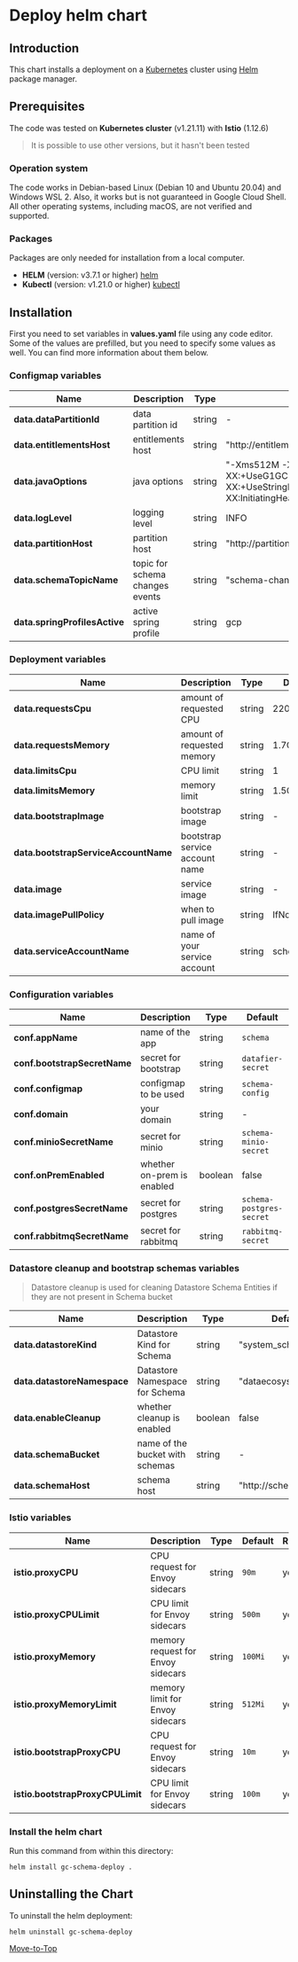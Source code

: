 <!--- Deploy --->

# Deploy helm chart

## Introduction

This chart installs a deployment on a [Kubernetes](https://kubernetes.io) cluster using [Helm](https://helm.sh) package manager.

## Prerequisites

The code was tested on **Kubernetes cluster** (v1.21.11) with **Istio** (1.12.6)
> It is possible to use other versions, but it hasn't been tested

### Operation system

The code works in Debian-based Linux (Debian 10 and Ubuntu 20.04) and Windows WSL 2. Also, it works but is not guaranteed in Google Cloud Shell. All other operating systems, including macOS, are not verified and supported.

### Packages

Packages are only needed for installation from a local computer.

* **HELM** (version: v3.7.1 or higher) [helm](https://helm.sh/docs/intro/install/)
* **Kubectl** (version: v1.21.0 or higher) [kubectl](https://kubernetes.io/docs/tasks/tools/#kubectl)

## Installation

First you need to set variables in **values.yaml** file using any code editor. Some of the values are prefilled, but you need to specify some values as well. You can find more information about them below.

### Configmap variables

| Name | Description | Type | Default |Required |
|------|-------------|------|---------|---------|
**data.dataPartitionId** | data partition id | string | - | yes
**data.entitlementsHost** | entitlements host | string | "http://entitlements" | yes
**data.javaOptions** | java options | string | "-Xms512M -Xmx1024M -XX:+UseG1GC -XX:+UseStringDeduplication -XX:InitiatingHeapOccupancyPercent=45" | yes
**data.logLevel** | logging level | string | INFO | yes
**data.partitionHost** | partition host | string | "http://partition" | yes
**data.schemaTopicName** | topic for schema changes events | string | "schema-changed" | yes
**data.springProfilesActive** | active spring profile | string | gcp | yes

### Deployment variables

| Name | Description | Type | Default |Required |
|------|-------------|------|---------|---------|
**data.requestsCpu** | amount of requested CPU | string | 220m | yes
**data.requestsMemory** | amount of requested memory| string | 1.7G | yes
**data.limitsCpu** | CPU limit | string | 1 | yes
**data.limitsMemory** | memory limit | string | 1.5G | yes
**data.bootstrapImage** | bootstrap image | string | - | yes
**data.bootstrapServiceAccountName** | bootstrap service account name | string | - | yes
**data.image** | service image | string | - | yes
**data.imagePullPolicy** | when to pull image | string | IfNotPresent | yes
**data.serviceAccountName** | name of your service account | string | schema | yes

### Configuration variables

| Name | Description | Type | Default |Required |
|------|-------------|------|---------|---------|
**conf.appName** | name of the app | string | `schema` | yes
**conf.bootstrapSecretName** | secret for bootstrap | string | `datafier-secret` | yes
**conf.configmap** | configmap to be used | string | `schema-config` | yes
**conf.domain** | your domain | string | - | yes
**conf.minioSecretName** | secret for minio | string | `schema-minio-secret` | yes
**conf.onPremEnabled** | whether on-prem is enabled | boolean | false | yes
**conf.postgresSecretName** | secret for postgres | string | `schema-postgres-secret` | yes
**conf.rabbitmqSecretName** | secret for rabbitmq | string | `rabbitmq-secret` | yes

### Datastore cleanup and bootstrap schemas variables

> Datastore cleanup is used for cleaning Datastore Schema Entities if they are not present in Schema bucket

| Name | Description | Type | Default |Required |
|------|-------------|------|---------|---------|
**data.datastoreKind** | Datastore Kind for Schema | string | "system_schema_osm" | yes
**data.datastoreNamespace** | Datastore Namespace for Schema | string | "dataecosystem" | yes
**data.enableCleanup** | whether cleanup is enabled | boolean | false | yes
**data.schemaBucket** | name of the bucket with schemas | string | - | yes
**data.schemaHost** | schema host | string | "http://schema" | yes

### Istio variables

| Name | Description | Type | Default |Required |
|------|-------------|------|---------|---------|
**istio.proxyCPU** | CPU request for Envoy sidecars | string | `90m` | yes
**istio.proxyCPULimit** | CPU limit for Envoy sidecars | string | `500m` | yes
**istio.proxyMemory** | memory request for Envoy sidecars | string | `100Mi` | yes
**istio.proxyMemoryLimit** | memory limit for Envoy sidecars | string | `512Mi` | yes
**istio.bootstrapProxyCPU** | CPU request for Envoy sidecars | string | `10m` | yes
**istio.bootstrapProxyCPULimit** | CPU limit for Envoy sidecars | string | `100m` | yes

### Install the helm chart

Run this command from within this directory:

```console
helm install gc-schema-deploy .
```

## Uninstalling the Chart

To uninstall the helm deployment:

```console
helm uninstall gc-schema-deploy
```

[Move-to-Top](#deploy-helm-chart)
